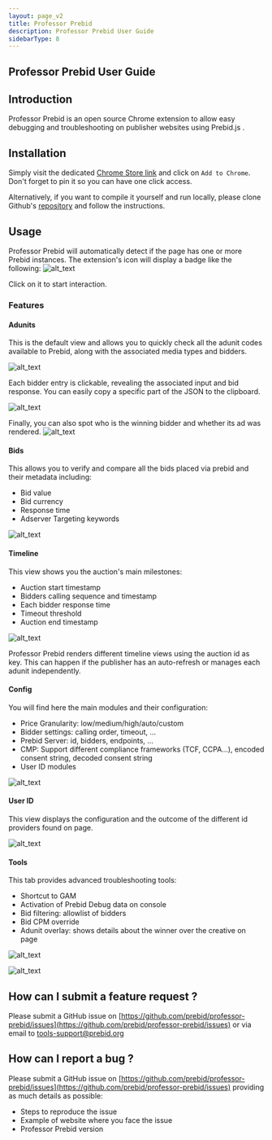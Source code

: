 ```yaml
---
layout: page_v2
title: Professor Prebid
description: Professor Prebid User Guide
sidebarType: 8
---
```


## Professor Prebid User Guide

## Introduction

Professor Prebid is an open source Chrome extension to allow easy debugging and troubleshooting on publisher websites using Prebid.js .

## Installation

Simply visit the dedicated [Chrome Store link](https://chrome.google.com/webstore/detail/professor-prebid-v02/kdnllijdimhbledmfdbljampcdphcbdc) and click on `Add to Chrome`. Don't forget to pin it so you can have one click access.

Alternatively, if you want to compile it yourself and run locally, please clone Github's [repository](https://github.com/prebid/professor-prebid) and follow the instructions.

## Usage

Professor Prebid will automatically detect if the page has one or more Prebid instances. The extension's icon will display a badge like the following: ![alt_text](/assets/images/tools/professor-prebid-icon.png)

Click on it to start interaction.

### Features

#### Adunits

This is the default view and allows you to quickly check all the adunit codes available to Prebid, along with the associated media types and bidders. 

![alt_text](/assets/images/tools/professor-prebid-2.png)


Each bidder entry is clickable, revealing the associated input and bid response. You can easily copy a specific part of the JSON to the clipboard.

![alt_text](/assets/images/tools/professor-prebid-3.png)


Finally, you can also spot who is the winning bidder and whether its ad was rendered.
![alt_text](/assets/images/tools/professor-prebid-4.png)

#### Bids

This allows you to verify and compare all the bids placed via prebid and their metadata including:

* Bid value
* Bid currency
* Response time
* Adserver Targeting keywords

![alt_text](/assets/images/tools/professor-prebid-5.png)

#### Timeline

This view shows you the auction's main milestones:

* Auction start timestamp
* Bidders calling sequence and timestamp
* Each bidder response time
* Timeout threshold
* Auction end timestamp

![alt_text](/assets/images/tools/professor-prebid-6.png)

Professor Prebid renders different timeline views using the auction id as key. This can happen if the publisher has an auto-refresh or manages each adunit independently.

#### Config

You will find here the main modules and their configuration:

* Price Granularity: low/medium/high/auto/custom
* Bidder settings: calling order, timeout, …
* Prebid Server: id, bidders, endpoints, …
* CMP: Support different compliance frameworks (TCF, CCPA...), encoded consent string, decoded consent string
* User ID modules

![alt_text](/assets/images/tools/professor-prebid-7.png)

#### User ID

This view displays the configuration and the outcome of the different id providers found on page.

![alt_text](/assets/images/tools/professor-prebid-8.png)

#### Tools

This tab provides advanced troubleshooting tools:

* Shortcut to GAM 
* Activation of Prebid Debug data on console
* Bid filtering: allowlist of bidders
* Bid CPM override
* Adunit overlay: shows details about the winner over the creative on page

![alt_text](/assets/images/tools/professor-prebid-9.png)

![alt_text](/assets/images/tools/professor-prebid-10.png)

## How can I submit a feature request ?

Please submit a GitHub issue on [https://github.com/prebid/professor-prebid/issues](https://github.com/prebid/professor-prebid/issues) or via email to [tools-support@prebid.org](mailto:tools-support@prebid.org) 

## How can I report a bug ?

Please submit a GitHub issue on [https://github.com/prebid/professor-prebid/issues](https://github.com/prebid/professor-prebid/issues) providing as much details as possible:
* Steps to reproduce the issue
* Example of website where you face the issue
* Professor Prebid version
